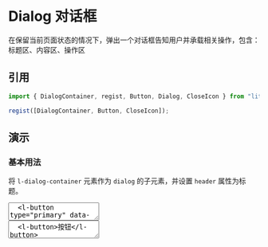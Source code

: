 # Dialog 对话框

在保留当前页面状态的情况下，弹出一个对话框告知用户并承载相关操作，包含：标题区、内容区、操作区

## 引用

```js
import { DialogContainer, regist, Button, Dialog, CloseIcon } from "litos-ui";

regist([DialogContainer, Button, CloseIcon]);
```

## 演示

<script setup>
  import { $one, on, off, $, iterate } from 'ph-utils/dom';
  import { onMounted, nextTick, onUnmounted } from 'vue';
  import Dialog from '../../src/components/dialog'

  let dialogs = {};
  let $btns;

  function showDialog(e) {
    const $target = e.target;
    const id = $target.getAttribute('data-id');
    dialogs[id].open();
  }

  onMounted(() => {
    nextTick(() => {
      if (!import.meta.env.SSR) {
        dialogs['dialog'] = Dialog({ el: '#dialog' });

        $btns = $('l-button[data-id]');
        iterate($btns, ($btn) => {
          on($btn, 'click', showDialog);
        });
      }
    })
  });

  onUnmounted(() => {
    if (!import.meta.env.SSR) {
      if ($btns) {
        iterate($btns, ($btn) => {
          off($btn, 'click', showDialog);
        });
        for (const id in dialogs) {
          dialogs[id].destroy();
        }
        dialogs = {};
      }
    }
  })
</script>

### 基本用法

将 `l-dialog-container` 元素作为 `dialog` 的子元素，并设置 `header` 属性为标题。

<ClientOnly>
<l-code-preview>
<textarea lang="html">
  <l-button type="primary" data-id="dialog" >显示 Dialog</l-button>
  <dialog id="dialog" show-close="2">
    <l-dialog-container header="Title">
      <div>这是一个对话框示例。</div>
    </l-dialog-container>
  </dialog>
</textarea>
<div class="source">
<textarea lang="html">
  <l-button>按钮</l-button>
</textarea>
</div>
</l-code-preview>
</ClientOnly>
